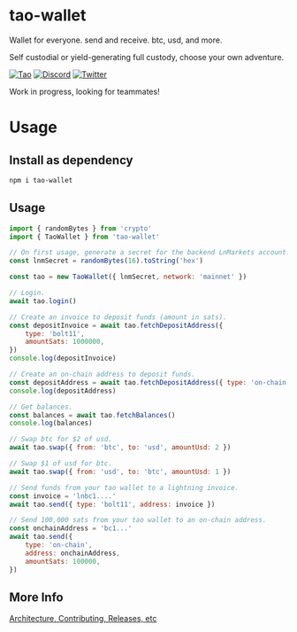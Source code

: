 # tao-wallet

Wallet for everyone. send and receive. btc, usd, and more.

Self custodial or yield-generating full custody, choose your own adventure.


[![Tao](https://img.shields.io/badge/License-MIT-brightgreen)](https://github.com/dannydeezy/tao-wallet/blob/main/LICENSE.md)
[![Discord](https://img.shields.io/discord/539606376339734558.svg?label=discord&logo=discord&logoColor=white)](https://discord.gg/nmTNNtGgKK)
[![Twitter](https://img.shields.io/twitter/url?style=social&url=https%3A%2F%2Ftwitter.com%2Ftaowallet)](https://twitter.com/taowallet)


Work in progress, looking for teammates!


# Usage

## Install as dependency
```sh
npm i tao-wallet
```

## Usage
```javascript
import { randomBytes } from 'crypto'
import { TaoWallet } from 'tao-wallet'

// On first usage, generate a secret for the backend LnMarkets account.
const lnmSecret = randomBytes(16).toString('hex')

const tao = new TaoWallet({ lnmSecret, network: 'mainnet' })

// Login.
await tao.login()

// Create an invoice to deposit funds (amount in sats).
const depositInvoice = await tao.fetchDepositAddress({
	type: 'bolt11',
	amountSats: 1000000,
})
console.log(depositInvoice)

// Create an on-chain address to deposit funds.
const depositAddress = await tao.fetchDepositAddress({ type: 'on-chain' })
console.log(depositAddress)

// Get balances.
const balances = await tao.fetchBalances()
console.log(balances)

// Swap btc for $2 of usd.
await tao.swap({ from: 'btc', to: 'usd', amountUsd: 2 })

// Swap $1 of usd for btc.
await tao.swap({ from: 'usd', to: 'btc', amountUsd: 1 })

// Send funds from your tao wallet to a lightning invoice.
const invoice = 'lnbc1....'
await tao.send({ type: 'bolt11', address: invoice })

// Send 100,000 sats from your tao wallet to an on-chain address.
const onchainAddress = 'bc1...'
await tao.send({
	type: 'on-chain',
	address: onchainAddress,
	amountSats: 100000,
})
```

## More Info
[Architecture, Contributing, Releases, etc](INFO.md)

